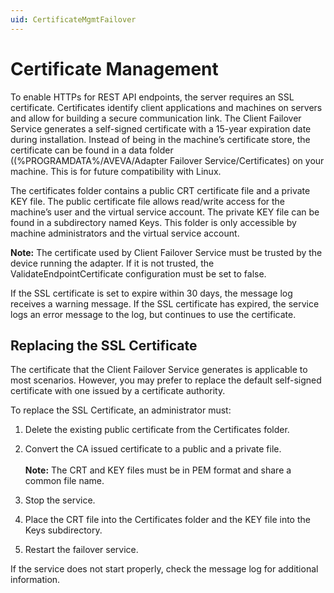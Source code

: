 ```yaml
---
uid: CertificateMgmtFailover
---
```


# Certificate Management

To enable HTTPs for REST API endpoints, the server requires an SSL certificate. Certificates identify client applications and machines on servers and allow for building a secure communication link. The Client Failover Service generates a self-signed certificate with a 15-year expiration date during installation. Instead of being in the machine’s certificate store, the certificate can be found in a data folder ((%PROGRAMDATA%/AVEVA/Adapter Failover Service/Certificates) on your machine. This is for future compatibility with Linux.

The certificates folder contains a public CRT certificate file and a private KEY file. The public certificate file allows read/write access for the machine’s user and the virtual service account. The private KEY file can be found in a subdirectory named Keys. This folder is only accessible by machine administrators and the virtual service account.

**Note:** The certificate used by Client Failover Service must be trusted by the device running the adapter. If it is not trusted, the ValidateEndpointCertificate configuration must be set to false. 

If the SSL certificate is set to expire within 30 days, the message log receives a warning message. If the SSL certificate has expired, the service logs an error message to the log, but continues to use the certificate. 

## Replacing the SSL Certificate

The certificate that the Client Failover Service generates is applicable to most scenarios. However, you may prefer to replace the default self-signed certificate with one issued by a certificate authority. 

To replace the SSL Certificate, an administrator must:

1. Delete the existing public certificate from the Certificates folder.

2. Convert the CA issued certificate to a public and a private file. <br><br> **Note:** The CRT and KEY files must be in PEM format and share a common file name. 

3. Stop the service. 

4. Place the CRT file into the Certificates folder and the KEY file into the Keys subdirectory. 

5. Restart the failover service. 

If the service does not start properly, check the message log for additional information. 


